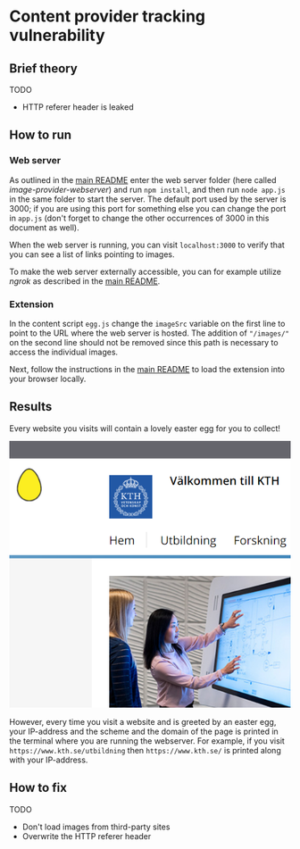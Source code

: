 # Content provider tracking vulnerability

## Brief theory

TODO
- HTTP referer header is leaked

## How to run

### Web server

As outlined in the [main README](../README.md) enter the web server folder (here called 
*image-provider-webserver*) and run `npm install`, and then run `node app.js` in the same folder to start the server. The default port used by the server is 3000; if you are using this port for something else you can change the port in `app.js` (don't forget to change the other occurrences of 3000 in this document as well).

When the web server is running, you can visit `localhost:3000` to verify that you can see a list of links pointing to images.  

To make the web server externally accessible, you can for example utilize *ngrok* as described in the [main README](../README.md).

### Extension

In the content script `egg.js` change the `imageSrc` variable on the first line to point to the URL where the web server is hosted. The addition of `"/images/"` on the second line should not be removed since this path is necessary to access the individual images.

Next, follow the instructions in the [main README](../README.md) to load the extension into your browser locally. 

## Results
Every website you visits will contain a lovely easter egg for you to collect! 

![Easter egg at the KTH website](./images/egg_at_kth.png "Easter egg at the KTH website")

However, every time you visit a website and is greeted by an easter egg, your IP-address and the scheme and the domain of the page is printed in the terminal where you are running the webserver. For example, if you visit `https://www.kth.se/utbildning` then `https://www.kth.se/` is printed along with your IP-address.

## How to fix

TODO
- Don't load images from third-party sites
- Overwrite the HTTP referer header